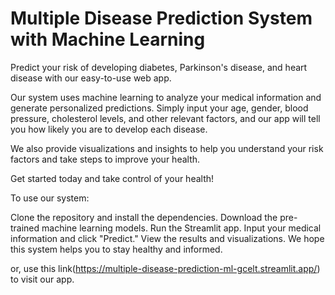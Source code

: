 # Multiple Disease Prediction System with Machine Learning

Predict your risk of developing diabetes, Parkinson's disease, and heart disease with our easy-to-use web app.

Our system uses machine learning to analyze your medical information and generate personalized predictions. Simply input your age, gender, blood pressure, cholesterol levels, and other relevant factors, and our app will tell you how likely you are to develop each disease.

We also provide visualizations and insights to help you understand your risk factors and take steps to improve your health.

Get started today and take control of your health!

To use our system:

Clone the repository and install the dependencies.
Download the pre-trained machine learning models.
Run the Streamlit app.
Input your medical information and click "Predict."
View the results and visualizations.
We hope this system helps you to stay healthy and informed.

or, use this link(https://multiple-disease-prediction-ml-gcelt.streamlit.app/) to visit our app.
